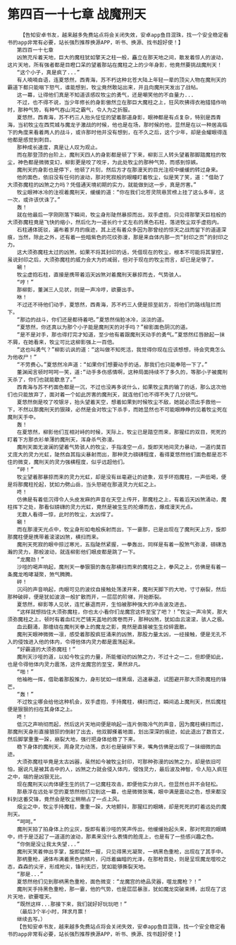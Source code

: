 # 第四百一十七章 战魔刑天
        【告知安卓书友，越来越多免费站点将会关闭失效，安卓app鱼目混珠，找一个安全稳定看书的app非常有必要，站长强烈推荐换源APP，听书、换源、找书超好使！】
       第四百一十七章
       凶煞充斥着天地，巨大的魔柱犹如擎天之柱一般，矗立在那天地之间，散发着惊人的波动，这片天地，所有强者都是目瞪口呆的望着那站在魔柱之上的少年身影，他竟然要挑战魔刑天！
       “这个小子，真是疯了...”
       有人喃喃自语，连夏悠然，西青海，苏不朽这种北苍大陆上年轻一辈的顶尖人物在魔刑天的霸道下都只能咽下怒气，谁能想到，牧尘竟然敢站出来，并且向魔刑天发出了战帖。
       这一幕，让得他们真是不知道该感叹牧尘的勇气，还是嘲笑他的不自量力...
       不过，也不得不说，当少年修长的身影傲然立在那巨大魔柱之上，狂风吹拂得衣袍猎猎作响时，那种气势，有种气吞山河之霸气，令人为之折服。
       夏悠然，西青海，苏不朽三人抬头怔怔的望着那道身影，眼神都是有点复杂，特别是西青海，当初牧尘在西荒城与魔龙子激战的时候，他也是在场，那时候的他，显然是在以一种居高临下的角度来看着两人的战斗，或许那时他并没有想到，在不久之后，这个少年，却是会耀眼得连他都是感觉到刺目。
       那种成长速度，真是让人叹为观止。
       而在那登顶的台阶上，魔刑天四人的身影都是顿了下来，柳影三人转头望着那脚踏魔柱的牧尘，神色都是微微变幻，柳影更是咬了咬牙，为此处牧尘的那种气势，而感到惊嫉。
       魔刑天的身影也是停下，他顿了片刻，然后方才在那漫天的目光注视中缓缓的转过身来。
       他的面色，依旧没有任何的波动，那对死寂般的眼瞳盯着牧尘，似是笑了笑，道：“借助了大须弥魔柱的凶煞之力吗？凭借通天境初期的实力，就能做到这一步，真是厉害。”
       牧尘眼神冰冷的注视着魔刑天，缓缓的道：“你在我们北苍灵院悬赏榜上挂了这么多年，这一次，或许该伏诛了。”
       轰！
       就在他最后一字刚刚落下瞬间，牧尘身形陡然暴掠而出，双手虚抱，只见得那擎天巨柱般的大须弥魔柱竟是飞快的缩小，然后化为一道长约十丈左右的黑色石柱，落进牧尘双手虚抱内。
       石柱通体斑驳，遍布着岁月的痕迹，其上还有着众多因为那曾经的惊天之战而留下的道道深痕，当然，除此之外，还有着一些暗紫色的花纹弥漫，那是来自体内那一页“封印之页”的封印之力。
       这大须弥魔柱太过的凶煞，如果不将其封印的话，凭借现在的牧尘，根本不可能将其掌控，虽说封印之后，大须弥魔柱的威力会大为的减弱，但对于现在的牧尘而言，却已是足够了。
       唰！
       牧尘虚抱石柱，直接是携带着滔天凶煞对着魔刑天暴掠而去，气势骇人。
       “哼！”
       那柳影，董渊三人见状，则是一声冷哼，欲要出手。
       咻！
       不过还不待他们动手，夏悠然，西青海，苏不朽三人便是掠至前方，将他们的路线阻拦而下。
       “那边的战斗，你们还是都待着吧。”夏悠然俏脸冰冷，淡淡的道。
       “夏悠然，你还真以为那个小子能是魔刑天的对手吗？”柳影面色阴沉的道。
       “是不是对手，那也得打完才知道，至少他有着跟魔刑天动手的勇气。”夏悠然红唇掀起一抹不屑，在她看来，牧尘可比这柳影强上一百倍。
       “这也叫勇气？”柳影讥讽的道：“这叫做不知死活，我觉得你现在应该想想，待会究竟怎么为他收尸！”
       “不劳费心。”夏悠然冷声道：“如果你们想要动手的话，那我们也只能奉陪一下了。”
       董渊闻言顿时呵呵一笑，道:“动手多伤感情啊，这种局面持续不了多久的，等那小子被魔刑天杀了，你们也就能歇息了。”
       西青海与苏不朽面色都是一沉，不过也没再多说什么，如果牧尘真的输了的话，那么这次他们也只能放弃了，面对着一个如此厉害的魔刑天，就连他们也不得不失了几分锐气。
       夏悠然倒是咬了咬银牙，抬头望着天空，想着如果到时候牧尘不敌，她就必须出手救他一下，不然以那魔刑天的狠辣，必然是会对牧尘下杀手，而她显然也不可能眼睁睁的见着牧尘死在魔刑天手中。
       轰！
       在夏悠然，柳影他们互相对峙的时候，天际上，牧尘已是踏空而来，那猩红的双目，死死的盯着下方那衣衫单薄的魔刑天，浑身杀气弥漫。
       魔刑天面无波澜的望着气势骇人的牧尘，手指凌空一点，旋即天地间灵力暴动，一道约莫百丈庞大的灵力光虹，陡然自其指尖暴射而出，那种灵力磅礴程度，看得夏悠然他们面色都是忍不住的微变，魔刑天的灵力强横程度，似乎远超他们。
       “砰！”
       牧尘望着那暴掠而来的灵力光虹，却是没有丝毫避让的迹象，双手环抱魔柱，一声低喝，便是将那魔柱抡起，犹如力劈山岳，当头怒砸在那道灵力光虹之上。
       咚！
       仿佛是有着低沉得令人头皮发麻的声音在天空上传开，那魔柱之上，有着滔天凶煞涌动，魔柱挥下之处，那看似磅礴的灵力光虹，竟然是被生生的抡爆而去，爆成漫天光点。
       无数人看得一惊，此时的牧尘，太凶悍了。
       唰！
       而在那漫天光点中，牧尘身形如电般疾射而出，下一霎那，已是出现在了魔刑天上方，旋即那魔柱便是携带着滚滚凶煞，横扫而来。
       魔刑天死寂的眼中掠过寒光，五指陡然紧握，一拳轰出，同样是有着一股煞气弥漫，磅礴浩瀚的灵力，那般波动，就连柳影他们眼皮都是跳了一下。
       “龙魔劲！”
       沙哑的喝声响起，魔刑天一拳狠狠的轰在那横扫而来的魔柱之上，拳风之上，仿佛是有着一条魔龙咆哮凝聚，煞气腾腾。
       砰！
       沉闷的声音响起，肉眼可见的波纹自接触处荡漾开来，魔刑天脚下的大地，寸寸崩裂，然后那种破碎，便是犹如波浪一般扩散而开，一层层的阶梯，开始断裂。
       夏悠然，柳影等人见状，连忙暴退而开，生怕被那种强大的冲击波及进去。
       “这样就想挡住大须弥魔柱，你也太小看你们龙魔宫这件至宝了吧？！”牧尘一声冷笑，那大须弥魔柱之上，顿时有着血红光芒铺天盖地的席卷而开，那种凶煞，犹如血云滚滚，骇人之极。
       血云翻涌，那缠绕在魔刑天拳上的魔龙之影，竟然是直接被生生绞碎震散。
       魔刑天眼神微微一凛，感受着那股疯狂涌来的凶煞，那股力量太凶，一经接触，便是无孔不入的侵蚀进入他的体内，令得他体内灵力都是震荡起来。
       “好霸道的大须弥魔柱！”
       魔刑天沙哑的道，以如今牧尘的力量，所能催动的凶煞之力，不过十之一二，但即便如此，也是令得他体内灵力震荡，这件龙魔宫的至宝，果然非凡。
       “啪！”
       他袖袍一挥，借助着那股推力，身形犹如一缕黑烟，迅速暴退，试图避开那大须弥魔柱的锋芒。
       “轰！”
       不过牧尘哪会给他这种机会，双手虚抱，手持魔柱，横扫而过，瞬间追上魔刑天，然后魔柱便是狠狠的扫在其身体之上。
       咚！
       低沉之声响彻而起，然后这片天地间便是响起一连片倒吸冷气的声音，因为魔柱横扫而过，那魔刑天身形直接狼狈的倒射了出去，他双脚搽着地面，划出深深的痕迹，如此退出了数百丈，然后脚掌重重一跺，崩裂大地，强行把身体给稳了下来。
       稳下身体的魔刑天，周身灵力动荡，衣衫也是破碎下来，嘴角仿佛是出现了一抹细微的血迹。
       大须弥魔柱毕竟是太古凶器，虽然如今被牧尘封印，可那种弥漫的凶煞之力，却是依旧可怕，据说凡是被其击中的人，凶煞之力就会侵入体内，侵蚀灵力，最后波及神智，令人陷入疯狂之中，端的是凶狠无比。
       现在魔刑天以肉体硬生生的抗了一记魔柱攻击，即便他实力非凡，但显然也并不会轻松。
       那悬浮在远处半空的夏悠然他们见到这一幕，也是微微张嘴，眼中满是震动之色，想来都没料到这番交锋，竟然会是牧尘稍稍占了一点上风。
       烟尘之中，牧尘手持魔柱，重重一跺，大地颤抖，那猩红的眼睛，却是死死的盯着远处的魔刑天。
       “呵呵。”
       魔刑天拍了拍身体上的尘灰，旋即有着沙哑的笑声传出，他缓缓抬起头来，那对死寂的眼睛中，终于是泛起了一道道的波动，那素来没什么表情的脸庞上，也是有了一些感兴趣之色。
       “你倒是没让我太失望...”
       魔刑天笑着伸出手掌，旋即猛然一握，只见得黑光凝聚，一柄黑色重枪，出现在了其手中。
       那柄重枪，通体布满着黑色的鳞片，闪烁着幽暗的光泽，在那枪首处，则是呈现魔龙噬咬之态，森森的尖牙，形成枪尖，锋利无匹，犹如能够撕裂天地。
       “那是...”
       夏悠然他们见到那柄黑色重枪，面色微变：“龙魔宫的绝品灵器，噬龙魔枪？！”
       魔刑天手持黑色重枪，那一霎，他的气势，也是层层暴涨，犹如魔龙突破束缚，出现在了这片天地，欲要噬天。
       “既然这样...那接下来，我们就好好玩玩吧！”
       （最后3个半小时，拜求月票！
       继续去写。）
       【告知安卓书友，越来越多免费站点将会关闭失效，安卓app鱼目混珠，找一个安全稳定看书的app非常有必要，站长强烈推荐换源APP，听书、换源、找书超好使！】